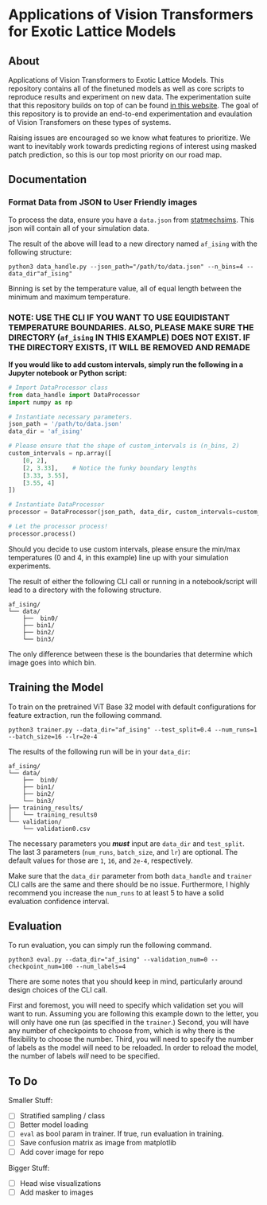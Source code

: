# Applications of Vision Transformers for Exotic Lattice Models

## About

Applications of Vision Transformers to Exotic Lattice Models. This repository contains all of the finetuned models as well as core scripts to reproduce results and experiment on new data. The experimentation suite that this repository builds on top of can be found [in this website](https://www.statmechsims.com/). The goal of this repository is to provide an end-to-end experimentation and evaulation of Vision Transfomers on these types of systems.

Raising issues are encouraged so we know what features to prioritize. We want to inevitably work towards predicting regions of interest using masked patch prediction, so this is our top most priority on our road map.

## Documentation

### Format Data from JSON to User Friendly images

To process the data, ensure you have a `data.json` from [statmechsims](https://www.statmechsims.com/). This json will contain all of your simulation data.

The result of the above will lead to a new directory named `af_ising` with the following structure:

```console
python3 data_handle.py --json_path="/path/to/data.json" --n_bins=4 --data_dir"af_ising"
```

Binning is set by the temperature value, all of equal length between the minimum and maximum temperature.

### NOTE: USE THE CLI IF YOU WANT TO USE EQUIDISTANT TEMPERATURE BOUNDARIES. ALSO, PLEASE MAKE SURE THE DIRECTORY (`af_ising` IN THIS EXAMPLE) DOES NOT EXIST. IF THE DIRECTORY EXISTS, IT WILL BE REMOVED AND REMADE

**If you would like to add custom intervals, simply run the following in a Jupyter notebook or Python script:**

```python
# Import DataProcessor class
from data_handle import DataProcessor
import numpy as np

# Instantiate necessary parameters.
json_path = '/path/to/data.json'
data_dir = 'af_ising'

# Please ensure that the shape of custom_intervals is (n_bins, 2)
custom_intervals = np.array([
    [0, 2],
    [2, 3.33],    # Notice the funky boundary lengths
    [3.33, 3.55], 
    [3.55, 4]
])

# Instantiate DataProcessor
processor = DataProcessor(json_path, data_dir, custom_intervals=custom_intervals)

# Let the processor process!
processor.process()
```

Should you decide to use custom intervals, please ensure the min/max temperatures (0 and 4, in this example) line up with your simulation experiments.

The result of either the following CLI call or running in a notebook/script will lead to a directory with the following structure.

```console
af_ising/
└── data/
    ├──  bin0/ 
    ├── bin1/
    ├── bin2/
    └── bin3/ 
```

The only difference between these is the boundaries that determine which image goes into which bin.

## Training the Model

To train on the pretrained ViT Base 32 model with default configurations for feature extraction, run the following command.

```console
python3 trainer.py --data_dir="af_ising" --test_split=0.4 --num_runs=1 --batch_size=16 --lr=2e-4
```

The results of the following run will be in your `data_dir`:

```console
af_ising/
└── data/
    ├──  bin0/ 
    ├── bin1/
    ├── bin2/
    └── bin3/ 
├── training_results/
│   └── training_results0
└── validation/
    └── validation0.csv
```

The necessary parameters you ***must*** input are `data_dir` and `test_split`. The last 3 parameters (`num_runs`, `batch_size`, and `lr`) are optional. The default values for those are `1`, `16`, and `2e-4`, respectively.

Make sure that the `data_dir` parameter from both `data_handle` and `trainer` CLI calls are the same and there should be no issue. Furthermore, I highly recommend you increase the `num_runs` to at least 5 to have a solid evaluation confidence interval.

## Evaluation

To run evaluation, you can simply run the following command.

```console
python3 eval.py --data_dir="af_ising" --validation_num=0 --checkpoint_num=100 --num_labels=4
```

There are some notes that you should keep in mind, particularly around design choices of the CLI call.

First and foremost, you will need to specify which validation set you will want to run. Assuming you are following this example down to the letter, you will only have one run (as specified in the `trainer`.) Second, you will have any number of checkpoints to choose from, which is why there is the flexibility to choose the number. Third, you will need to specify the number of labels as the model will need to be reloaded. In order to reload the model, the number of labels *will* need to be specified.

## To Do

Smaller Stuff:

- [ ] Stratified sampling / class
- [ ] Better model loading
- [ ] `eval` as bool param in trainer. If true, run evaluation in training.
- [ ] Save confusion matrix as image from matplotlib
- [ ] Add cover image for repo

Bigger Stuff:

- [ ] Head wise visualizations
- [ ] Add masker to images
